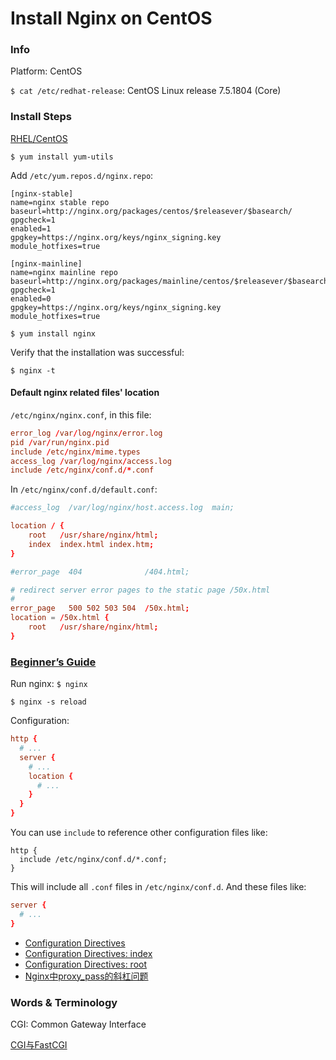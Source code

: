 
# Install Nginx on CentOS

### Info

Platform: CentOS

`$ cat /etc/redhat-release`:
CentOS Linux release 7.5.1804 (Core)


### Install Steps

[RHEL/CentOS](http://nginx.org/en/linux_packages.html#RHEL-CentOS)

`$ yum install yum-utils`

Add `/etc/yum.repos.d/nginx.repo`:

```
[nginx-stable]
name=nginx stable repo
baseurl=http://nginx.org/packages/centos/$releasever/$basearch/
gpgcheck=1
enabled=1
gpgkey=https://nginx.org/keys/nginx_signing.key
module_hotfixes=true

[nginx-mainline]
name=nginx mainline repo
baseurl=http://nginx.org/packages/mainline/centos/$releasever/$basearch/
gpgcheck=1
enabled=0
gpgkey=https://nginx.org/keys/nginx_signing.key
module_hotfixes=true
```

`$ yum install nginx`

Verify that the installation was successful:

`$ nginx -t`

#### Default nginx related files' location

`/etc/nginx/nginx.conf`, in this file:

```conf
error_log /var/log/nginx/error.log
pid /var/run/nginx.pid
include /etc/nginx/mime.types
access_log /var/log/nginx/access.log
include /etc/nginx/conf.d/*.conf
```


In `/etc/nginx/conf.d/default.conf`:

```conf
#access_log  /var/log/nginx/host.access.log  main;

location / {
    root   /usr/share/nginx/html;
    index  index.html index.htm;
}

#error_page  404              /404.html;

# redirect server error pages to the static page /50x.html
#
error_page   500 502 503 504  /50x.html;
location = /50x.html {
    root   /usr/share/nginx/html;
}

```


### [Beginner’s Guide](http://nginx.org/en/docs/beginners_guide.html)

Run nginx: `$ nginx`

`$ nginx -s reload`

Configuration:

```conf
http {
  # ...
  server {
    # ...
    location {
      # ...
    }
  }
}
```

You can use `include` to reference other configuration files like:

```
http {
  include /etc/nginx/conf.d/*.conf;
}
```


This will include all `.conf` files in `/etc/nginx/conf.d`. And these files like:

```conf
server {
  # ...
}
```

- [Configuration Directives](http://nginx.org/en/docs/http/ngx_http_core_module.html#directives)
- [Configuration Directives: index](http://nginx.org/en/docs/http/ngx_http_index_module.html#index)
- [Configuration Directives: root](http://nginx.org/en/docs/http/ngx_http_core_module.html#root)
- [Nginx中proxy_pass的斜杠问题](https://www.jianshu.com/p/c751250a5112)

### Words & Terminology

CGI: Common Gateway Interface

[CGI与FastCGI](https://www.jianshu.com/p/ed1be12030a9)